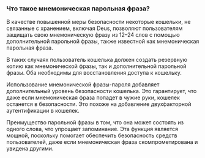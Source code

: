 ### Что такое мнемоническая парольная фраза?

В качестве повышенной меры безопасности некоторые кошельки, не связанные с хранением, включая Deus, позволяют пользователям защищать свою мнемоническую фразу из 12–24 слов с помощью дополнительной парольной фразы, также известной как мнемоническая парольная фраза.

В таких случаях пользователь кошелька должен создать резервную копию как мнемонической фразы, так и дополнительной парольной фразы. Оба необходимы для восстановления доступа к кошельку.

Использование мнемонической фразы-пароля добавляет дополнительный уровень безопасности кошелька. Это гарантирует, что даже если мнемоническая фраза попадет в чужие руки, кошелек останется в безопасности. Это похоже на добавление двухфакторной аутентификации в кошелек.

Преимущество парольной фразы в том, что она может состоять из одного слова, что упрощает запоминание. Эта функция является мощной, поскольку помогает обеспечить безопасность средств пользователей, даже если мнемоническая фраза скомпрометирована и увидена другими.
